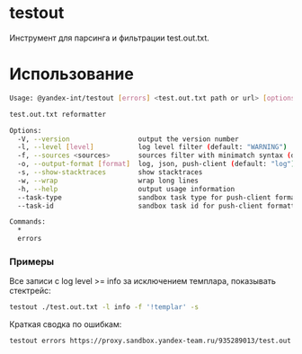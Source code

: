 # testout

Инструмент для парсинга и фильтрации test.out.txt.

# Использование

```bash
Usage: @yandex-int/testout [errors] <test.out.txt path or url> [options]

test.out.txt reformatter

Options:
  -V, --version                 output the version number
  -l, --level [level]           log level filter (default: "WARNING")
  -f, --sources <sources>       sources filter with minimatch syntax (default: [])
  -o, --output-format [format]  log, json, push-client (default: "log")
  -s, --show-stacktraces        show stacktraces
  -w, --wrap                    wrap long lines
  -h, --help                    output usage information
  --task-type                   sandbox task type for push-client formatter
  --task-id                     sandbox task id for push-client formatter

Commands:
  *
  errors
```

### Примеры

Все записи с log level >= info за исключением темплара, показывать стектрейс:

```bash
testout ./test.out.txt -l info -f '!templar' -s
```

Краткая сводка по ошибкам:

```bash
testout errors https://proxy.sandbox.yandex-team.ru/935289013/test.out.txt
```
